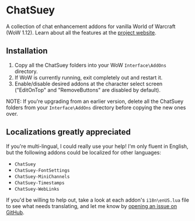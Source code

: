 ChatSuey
========
A collection of chat enhancement addons for vanilla World of Warcraft (WoW 1.12). Learn about all the features at the [project website](https://scott.software/chatsuey/).

Installation
------------
1. Copy all the ChatSuey folders into your WoW `Interface\AddOns` directory.
2. If WoW is currently running, exit completely out and restart it.
3. Enable/disable desired addons at the character select screen ("EditOnTop" and "RemoveButtons" are disabled by default).

NOTE: If you're upgrading from an earlier version, delete all the ChatSuey folders from your `Interface\AddOns` directory before copying the new ones over.

Localizations greatly appreciated
---------------------------------
If you're multi-lingual, I could really use your help! I'm only fluent in English, but the following addons could be localized for other languages:

- `ChatSuey`
- `ChatSuey-FontSettings`
- `ChatSuey-MiniChannels`
- `ChatSuey-Timestamps`
- `ChatSuey-WebLinks`

If you'd be willing to help out, take a look at each addon's `i18n\enUS.lua` file to see what needs translating, and let me know by [opening an issue on GitHub](https://github.com/ScottHamper/ChatSuey/issues).